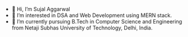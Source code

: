 - 👋 Hi, I’m Sujal Aggarwal
- 👀 I’m interested in DSA and Web Development using MERN stack.
- 🌱 I’m currently pursuing B.Tech in Computer Science and Engineering from Netaji Subhas University of Technology, Delhi, India.

<!---
Sujal109/Sujal109 is a ✨ special ✨ repository because its `README.md` (this file) appears on your GitHub profile.
You can click the Preview link to take a look at your changes.
--->
